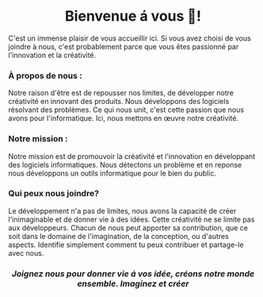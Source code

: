 <h1 style="text-align: center;">Bienvenue á vous 🙂!</h1>
<p>
   C'est un immense plaisir de vous accueillir ici. Si vous avez choisi de vous joindre à nous, c'est probablement parce que vous êtes passionné par l'innovation et la créativité.
</p>
<h3>À propos de nous :</h3>
<p>
  Notre raison d'être est de repousser nos limites, de développer notre créativité en innovant des produits. Nous développons des logiciels résolvant des problèmes. Ce qui nous unit, c'est cette passion que nous avons pour l'informatique. Ici, nous mettons en œuvre notre créativité.
</p>
<h3>
   Notre mission :
</h3>
<p>
  Notre mission est de promouvoir la créativité et l'innovation en développant des logiciels informatiques. Nous détectons un problème et en reponse nous développons un outils informatique pour le bien du public.
</p>

<h3> Qui peux nous joindre?</h3>
<p>
Le développement n'a pas de limites, nous avons la capacité de créer l'inimaginable et de donner vie à des idées. Cette créativité ne se limite pas aux développeurs. Chacun de nous peut apporter sa contribution, que ce soit dans le domaine de l'imagination, de la conception, ou d'autres aspects. Identifie simplement comment tu peux contribuer et partage-le avec nous.
</p>

<h3 align="center" color="blue"><i> Joignez nous pour donner vie á vos idée, créons notre monde ensemble. Imaginez et créer</i>
</h3>
